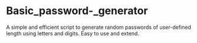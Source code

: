 # Basic_password-_generator
A simple and efficient script to generate random passwords of user-defined length using letters and digits. Easy to use and extend.
